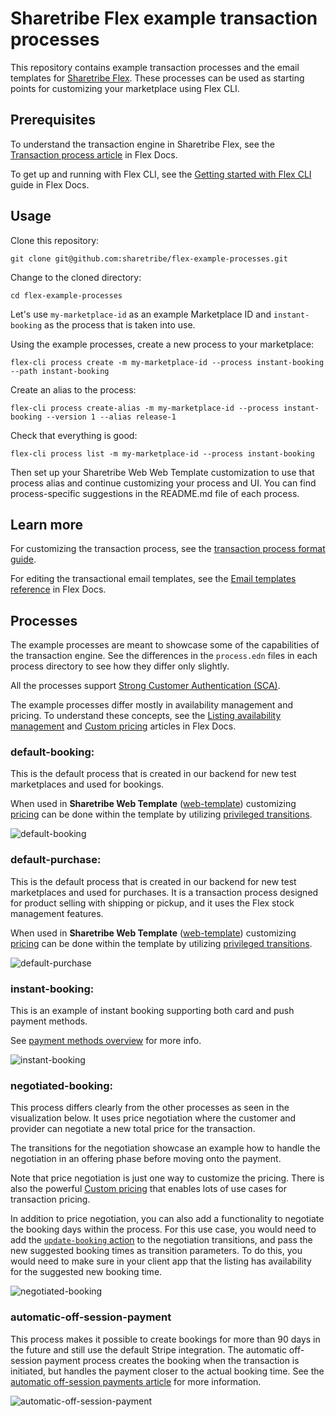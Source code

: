 # Sharetribe Flex example transaction processes

This repository contains example transaction processes and the email
templates for [Sharetribe
Flex](https://www.sharetribe.com/flex/). These processes can be used
as starting points for customizing your marketplace using Flex CLI.

## Prerequisites

To understand the transaction engine in Sharetribe Flex, see the
[Transaction process
article](https://www.sharetribe.com/docs/background/transaction-process/)
in Flex Docs.

To get up and running with Flex CLI, see the [Getting started with
Flex
CLI](https://www.sharetribe.com/docs/flex-cli/getting-started-with-flex-cli/)
guide in Flex Docs.

## Usage

Clone this repository:

```
git clone git@github.com:sharetribe/flex-example-processes.git
```

Change to the cloned directory:

```
cd flex-example-processes
```

Let's use `my-marketplace-id` as an example Marketplace ID and
`instant-booking` as the process that is taken into use.

Using the example processes, create a new process to your marketplace:

```
flex-cli process create -m my-marketplace-id --process instant-booking --path instant-booking
```

Create an alias to the process:

```
flex-cli process create-alias -m my-marketplace-id --process instant-booking --version 1 --alias release-1
```

Check that everything is good:

```
flex-cli process list -m my-marketplace-id --process instant-booking
```

Then set up your Sharetribe Web Web Template customization to use that process alias and
continue customizing your process and UI. You can find process-specific suggestions in the README.md file of each process.

## Learn more

For customizing the transaction process, see the [transaction process
format
guide](https://www.sharetribe.com/docs/references/transaction-process-format/).

For editing the transactional email templates, see the [Email
templates
reference](https://www.sharetribe.com/docs/references/email-templates/)
in Flex Docs.

## Processes

The example processes are meant to showcase some of the capabilities
of the transaction engine. See the differences in the `process.edn`
files in each process directory to see how they differ only slightly.

All the processes support [Strong Customer Authentication
(SCA)](https://www.sharetribe.com/docs/background/strong-customer-authentication/).

The example processes differ mostly in availability management and
pricing. To understand these concepts, see the [Listing availability
management](https://www.sharetribe.com/docs/references/availability/)
and [Custom
pricing](https://www.sharetribe.com/docs/background/custom-pricing/)
articles in Flex Docs.

### default-booking:

This is the default process that is created in our backend for new
test marketplaces and used for bookings.

When used in **Sharetribe Web Template** ([web-template](https://github.com/sharetribe/web-template/)) customizing
[pricing](https://www.sharetribe.com/docs/concepts/pricing/) can be
done within the template by utilizing [privileged
transitions](https://www.sharetribe.com/docs/concepts/privileged-transitions/).

![default-booking](./default-booking.png)

### default-purchase:

This is the default process that is created in our backend for new
test marketplaces and used for purchases. It is a
transaction process designed for product selling with shipping or pickup, and it
uses the Flex stock management features.

When used in **Sharetribe Web Template** ([web-template](https://github.com/sharetribe/web-template/)) customizing
[pricing](https://www.sharetribe.com/docs/concepts/pricing/) can be
done within the template by utilizing [privileged
transitions](https://www.sharetribe.com/docs/concepts/privileged-transitions/).

![default-purchase](./default-purchase.png)

### instant-booking:

This is an example of instant booking supporting both card and push payment methods.

See [payment methods overview](https://www.sharetribe.com/docs/concepts/payment-methods-overview/) for more info.

![instant-booking](./instant-booking.png)


### negotiated-booking:

This process differs clearly from the other processes as seen in the
visualization below. It uses price negotiation where the customer and
provider can negotiate a new total price for the transaction.

The transitions for the negotiation showcase an example how to handle
the negotiation in an offering phase before moving onto the payment.

Note that price negotiation is just one way to customize the
pricing. There is also the powerful [Custom
pricing](https://www.sharetribe.com/docs/concepts/custom-pricing/)
that enables lots of use cases for transaction pricing.

In addition to price negotiation, you can also add a functionality to negotiate the booking days within the process. For this use case, you would need to add the [`update-booking` action](https://www.sharetribe.com/docs/references/transaction-process-actions/#actionupdate-booking) to the negotiation transitions, and pass the new suggested booking times as transition parameters. To do this, you would need to make sure in your client app that the listing has availability for the suggested new booking time.

![negotiated-booking](./negotiated-booking.png)

### automatic-off-session-payment

This process makes it possible to create bookings for more than 90 days in the future and still use the default Stripe integration. The automatic off-session payment process creates the booking when the transaction is initiated, but handles the payment closer to the actual booking time. See the [automatic off-session payments article](https://www.sharetribe.com/docs/concepts/off-session-payments-in-transaction-process/) for more information.

![automatic-off-session-payment](./automatic-off-session-payment.png)